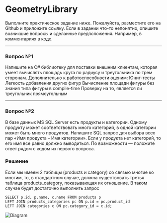 # GeometryLibrary

Выполните практическое задание ниже.
Пожалуйста,  разместите его на Github и приложите ссылку. Если в задании что-то непонятно, опишите возникшие вопросы и сделанные предположения. Например, в комментариях в коде.

-- --
### Вопрос №1
Напишите на C# библиотеку для поставки внешним клиентам, которая умеет вычислять площадь круга по радиусу и треугольника по трем сторонам. Дополнительно к работоспособности оценим:
Юнит-тесты
Легкость добавления других фигур
Вычисление площади фигуры без знания типа фигуры в compile-time
Проверку на то, является ли треугольник прямоугольным

-- --
### Вопрос №2
В базе данных MS SQL Server есть продукты и категории. Одному продукту может соответствовать много категорий, в одной категории может быть много продуктов. Напишите SQL запрос для выбора всех пар «Имя продукта – Имя категории». Если у продукта нет категорий, то его имя все равно должно выводиться.
По возможности — положите ответ рядом с кодом из первого вопроса.

### Решение
Если мы имеем 2 таблицы (products и category) со связью многие ко многим, то, в стандартном случае, должна существовать третья таблица products_category, показывающая их отношение.
В таком случае будет достаточно выполнить запрос
```
SELECT p.id, p.name, c.name FROM products p 
LEFT JOIN products_categories pc ON p.id = pc.product_id
LEFT JOIN categories c ON pc.category_id = c.id;
```
![Diagram](https://github.com/Redice1997/GeometryLibrary/assets/86566698/c3f08a6f-de08-4e62-9f72-8bac6eb76579)
